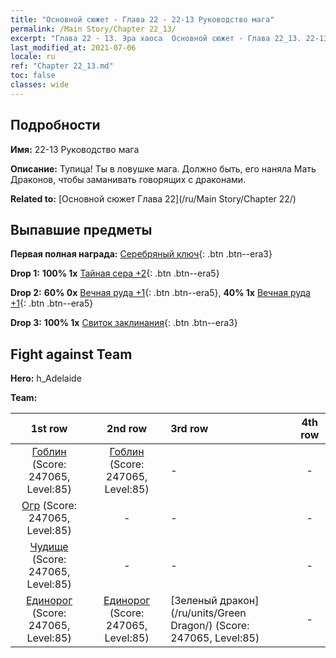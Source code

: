 ```yaml
---
title: "Основной сюжет - Глава 22 - 22-13 Руководство мага"
permalink: /Main Story/Chapter 22_13/
excerpt: "Глава 22 - 13. Эра хаоса  Основной сюжет - Глава 22_13. 22-13 Руководство мага"
last_modified_at: 2021-07-06
locale: ru
ref: "Chapter 22_13.md"
toc: false
classes: wide
---
```


## Подробности

 **Имя:** 22-13 Руководство мага

 **Описание:** Тупица! Ты в ловушке мага. Должно быть, его наняла Мать Драконов, чтобы заманивать говорящих с драконами.

 **Related to:** [Основной сюжет Глава 22](/ru/Main Story/Chapter 22/)

## Выпавшие предметы

 **Первая полная награда:** [Серебряный ключ](/ItemsRU/con_693/){: .btn .btn--era3}

 **Drop 1:** **100% 1x** [Тайная сера +2](/ItemsRU/mat_78/){: .btn .btn--era5}

 **Drop 2:** **60% 0x** [Вечная руда +1](/ItemsRU/mat_68/){: .btn .btn--era5}, **40% 1x** [Вечная руда +1](/ItemsRU/mat_68/){: .btn .btn--era5}

 **Drop 3:** **100% 1x** [Свиток заклинания](/ItemsRU/con_694/){: .btn .btn--era3}


## Fight against Team
 **Hero:** h_Adelaide

 **Team:**


  | 1st row | 2nd row | 3rd row | 4th row |
  |:----:|:----:|:----|:----:|
  | [Гоблин](/ru/units/Goblin/) (Score: 247065, Level:85)  | [Гоблин](/ru/units/Goblin/) (Score: 247065, Level:85)  | - | - |
  | [Огр](/ru/units/Ogre/) (Score: 247065, Level:85)  | - | - | - |
  | [Чудище](/ru/units/Behemoth/) (Score: 247065, Level:85)  | - | - | - |
  | [Единорог](/ru/units/Unicorn/) (Score: 247065, Level:85)  | [Единорог](/ru/units/Unicorn/) (Score: 247065, Level:85)  | [Зеленый дракон](/ru/units/Green Dragon/) (Score: 247065, Level:85)  | - |


